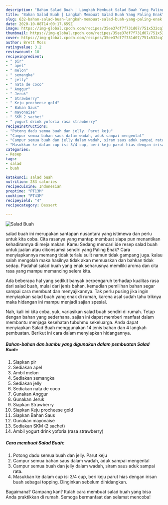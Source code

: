 ```yaml
---
description: "Bahan Salad Buah | Langkah Membuat Salad Buah Yang Paling Enak"
title: "Bahan Salad Buah | Langkah Membuat Salad Buah Yang Paling Enak"
slug: 632-bahan-salad-buah-langkah-membuat-salad-buah-yang-paling-enak
date: 2020-10-08T14:00:17.659Z
image: https://img-global.cpcdn.com/recipes/35ee37df7f731d07/751x532cq70/salad-buah-foto-resep-utama.jpg
thumbnail: https://img-global.cpcdn.com/recipes/35ee37df7f731d07/751x532cq70/salad-buah-foto-resep-utama.jpg
cover: https://img-global.cpcdn.com/recipes/35ee37df7f731d07/751x532cq70/salad-buah-foto-resep-utama.jpg
author: Brett Moss
ratingvalue: 3.2
reviewcount: 10
recipeingredient:
- " pir"
- " apel"
- " melon"
- " semangka"
- " jelly"
- " nata de coco"
- " Anggur"
- " Jeruk"
- " Strawberry"
- " Keju procheese gold"
- " Bahan Saus"
- " mayonaise"
- " SKM 2 sachet"
- " yogurt drink yoforia rasa strawberry"
recipeinstructions:
- "Potong dadu semua buah dan jelly. Parut keju"
- "Campur semua bahan saus dalam wadah, aduk sampai mengental"
- "Campur semua buah dan jelly dalam wadah, siram saus aduk sampai rata."
- "Masukkan ke dalam cup isi 3/4 cup, beri keju parut hias dengan irisan buah sebagai topping. Dinginkan sebelum dihidangkan."
categories:
- Resep
tags:
- salad
- buah

katakunci: salad buah 
nutrition: 283 calories
recipecuisine: Indonesian
preptime: "PT13M"
cooktime: "PT43M"
recipeyield: "4"
recipecategory: Dessert

---
```



![Salad Buah](https://img-global.cpcdn.com/recipes/35ee37df7f731d07/751x532cq70/salad-buah-foto-resep-utama.jpg)


salad buah ini merupakan santapan nusantara yang istimewa dan perlu untuk kita coba. Cita rasanya yang mantap membuat siapa pun menantikan kehadirannya di meja makan.
Kamu Sedang mencari ide resep salad buah untuk jualan atau dikonsumsi sendiri yang Paling Enak? Cara menyiapkannya memang tidak terlalu sulit namun tidak gampang juga. kalau salah mengolah maka hasilnya tidak akan memuaskan dan bahkan tidak sedap. Padahal salad buah yang enak seharusnya memiliki aroma dan cita rasa yang mampu memancing selera kita.



Ada beberapa hal yang sedikit banyak berpengaruh terhadap kualitas rasa dari salad buah, mulai dari jenis bahan, kemudian pemilihan bahan segar sampai cara membuat dan menyajikannya. Tak perlu pusing jika ingin menyiapkan salad buah yang enak di rumah, karena asal sudah tahu triknya maka hidangan ini mampu menjadi sajian spesial.


Nah, kali ini kita coba, yuk, variasikan salad buah sendiri di rumah. Tetap dengan bahan yang sederhana, sajian ini dapat memberi manfaat dalam membantu menjaga kesehatan tubuhmu sekeluarga. Anda dapat menyiapkan Salad Buah menggunakan 14 jenis bahan dan 4 langkah pembuatan. Berikut ini cara dalam menyiapkan hidangannya.

<!--inarticleads1-->

##### Bahan-bahan dan bumbu yang digunakan dalam pembuatan Salad Buah:

1. Siapkan  pir
1. Sediakan  apel
1. Ambil  melon
1. Sediakan  semangka
1. Sediakan  jelly
1. Sediakan  nata de coco
1. Gunakan  Anggur
1. Gunakan  Jeruk
1. Siapkan  Strawberry
1. Siapkan  Keju procheese gold
1. Siapkan  Bahan Saus
1. Gunakan  mayonaise
1. Sediakan  SKM (2 sachet)
1. Ambil  yogurt drink yoforia (rasa strawberry)




<!--inarticleads2-->

##### Cara membuat Salad Buah:

1. Potong dadu semua buah dan jelly. Parut keju
1. Campur semua bahan saus dalam wadah, aduk sampai mengental
1. Campur semua buah dan jelly dalam wadah, siram saus aduk sampai rata.
1. Masukkan ke dalam cup isi 3/4 cup, beri keju parut hias dengan irisan buah sebagai topping. Dinginkan sebelum dihidangkan.




Bagaimana? Gampang kan? Itulah cara membuat salad buah yang bisa Anda praktikkan di rumah. Semoga bermanfaat dan selamat mencoba!
